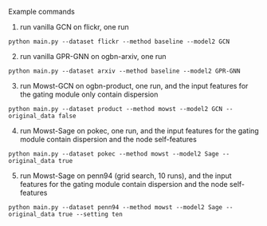 Example commands

1. run vanilla GCN on flickr, one run
```
python main.py --dataset flickr --method baseline --model2 GCN
```

2. run vanilla GPR-GNN on ogbn-arxiv, one run
```
python main.py --dataset arxiv --method baseline --model2 GPR-GNN
```

3. run Mowst-GCN on ogbn-product, one run, and the input features for the gating module only contain dispersion
```
python main.py --dataset product --method mowst --model2 GCN --original_data false
```

4. run Mowst-Sage on pokec, one run, and the input features for the gating module contain dispersion and the node self-features
```
python main.py --dataset pokec --method mowst --model2 Sage --original_data true
```

5. run Mowst-Sage on penn94 (grid search, 10 runs), and the input features for the gating module contain dispersion and the node self-features
```
python main.py --dataset penn94 --method mowst --model2 Sage --original_data true --setting ten
```
